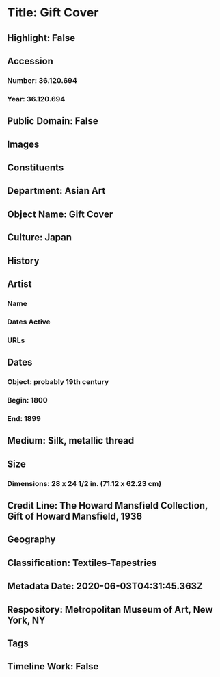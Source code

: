 # Title: Gift Cover
## Highlight: False
## Accession
### Number: 36.120.694
### Year: 36.120.694
## Public Domain: False
## Images
## Constituents
## Department: Asian Art
## Object Name: Gift Cover
## Culture: Japan
## History
## Artist
### Name
### Dates Active
### URLs
## Dates
### Object: probably 19th century
### Begin: 1800
### End: 1899
## Medium: Silk, metallic thread
## Size
### Dimensions: 28 x 24 1/2 in. (71.12 x 62.23 cm)
## Credit Line: The Howard Mansfield Collection, Gift of Howard Mansfield, 1936
## Geography
## Classification: Textiles-Tapestries
## Metadata Date: 2020-06-03T04:31:45.363Z
## Respository: Metropolitan Museum of Art, New York, NY
## Tags
## Timeline Work: False